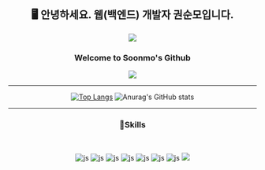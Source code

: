 
<div align="center">
<h2>🖥️ 안녕하세요. 웹(백엔드) 개발자 권순모입니다.</h2>
<img src="https://capsule-render.vercel.app/api?type=waving&color=76D7EA&height=150&section=header" />
<h3> Welcome to Soonmo's Github </h3>
<img src="https://capsule-render.vercel.app/api?type=waving&color=76D7EA&height=150&section=footer" />

<br>
<hr>

[![Top Langs](https://github-readme-stats.vercel.app/api/top-langs/?username=Soonmo97)](https://github.com/anuraghazra/github-readme-stats)
![Anurag's GitHub stats](https://github-readme-stats.vercel.app/api?username=Soonmo97&hide=contribs,prs&show_icons=true&theme=)

<hr>
<h3>📖Skills</h3>
<br>

![js](https://img.shields.io/badge/JavaScript-F7DF1E?style=for-the-badge&logo=JavaScript&logoColor=white)
![js](https://img.shields.io/badge/Node.js-43853D?style=for-the-badge&logo=node.js&logoColor=white)
![js](https://img.shields.io/badge/HTML5-E34F26?style=for-the-badge&logo=html5&logoColor=white)
![js](https://img.shields.io/badge/CSS3-1572B6?style=for-the-badge&logo=css3&logoColor=white)
![js](https://img.shields.io/badge/React-20232A?style=for-the-badge&logo=react&logoColor=61DAFB)
![js](https://img.shields.io/badge/MySQL-00000F?style=for-the-badge&logo=mysql&logoColor=white)
![js](https://img.shields.io/badge/Java-ED8B00?style=for-the-badge&logo=openjdk&logoColor=white)
<img src="https://img.shields.io/badge/springboot-6DB33F?style=for-the-badge&logo=springboot&logoColor=white">

</div>


